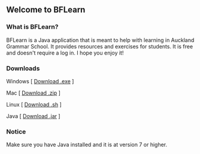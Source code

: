 ## Welcome to BFLearn

### What is BFLearn?

BFLearn is a Java application that is meant to help with learning in Auckland Grammar School. It provides resources and exercises for students. It is free and doesn't require a log in. I hope you enjoy it!

### Downloads

Windows [ [Download .exe](https://github.com/blazingforest/BFLearn/raw/master/BFLearn.exe) ]

Mac     [ [Download .zip](https://github.com/blazingforest/BFLearn/raw/master/BFLearn.zip) ]

Linux   [ [Download .sh](https://github.com/blazingforest/BFLearn/raw/master/BFLearn.sh) ]

Java    [ [Download .jar](https://github.com/blazingforest/BFLearn/raw/master/BFLearn.jar) ]

### Notice

Make sure you have Java installed and it is at version 7 or higher.
